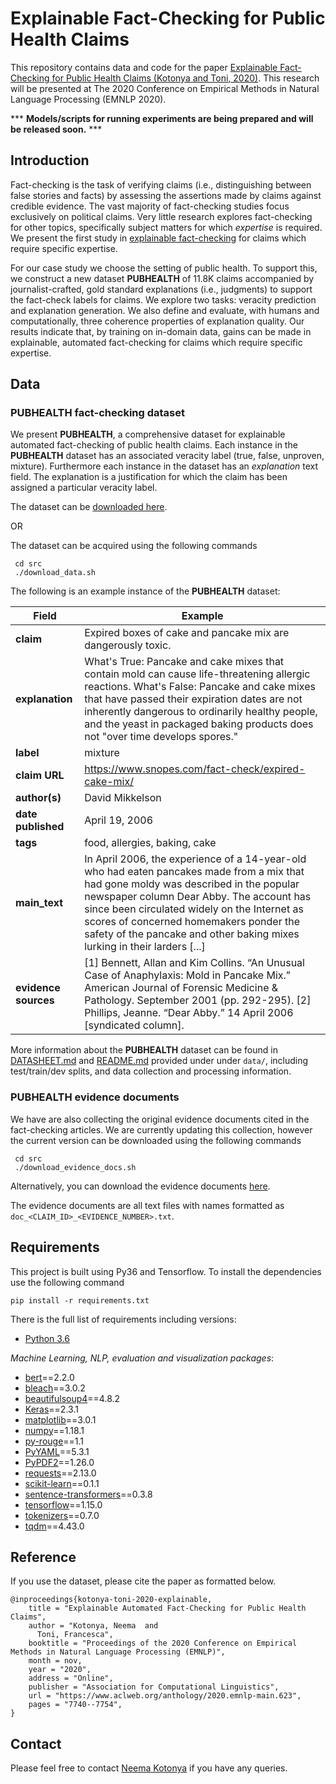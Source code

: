 # Explainable Fact-Checking for Public Health Claims

This repository contains data and code for the paper [Explainable Fact-Checking for Public Health Claims (Kotonya and Toni, 2020)](https://arxiv.org/abs/2010.09926). This research will be presented at The 2020 Conference on Empirical Methods in Natural Language Processing (EMNLP 2020).

*** __Models/scripts for running experiments are being prepared and will be released soon.__ ***


## Introduction

Fact-checking is the task of verifying claims (i.e., distinguishing between false stories and facts) by assessing the  assertions made by claims against credible evidence. The vast majority of fact-checking studies focus exclusively on political claims. Very little research explores fact-checking for other topics, specifically subject matters for which _expertise_ is required. We present the first study in [explainable fact-checking](https://neemakot.github.io/project/survey/) for claims which require specific expertise. 

For our case study we choose the setting of public health. To support this, we construct a new dataset __PUBHEALTH__ of 11.8K claims accompanied by journalist-crafted, gold standard explanations (i.e., judgments) to support the fact-check labels for claims. We explore two tasks: veracity prediction and explanation generation. We also define and evaluate, with humans and computationally, three coherence properties of explanation quality. Our results indicate that, by training on in-domain data, gains can be made in explainable, automated fact-checking for claims which require specific expertise.


## Data

### PUBHEALTH fact-checking dataset

We present __PUBHEALTH__, a comprehensive dataset for explainable automated fact-checking of public health claims. Each instance in the __PUBHEALTH__ dataset has an associated veracity label (true, false, unproven, mixture). Furthermore each instance in the dataset has an _explanation_ text field. The explanation is a justification for which the claim has been assigned a particular veracity label. 

The dataset can be [downloaded here](https://drive.google.com/file/d/1eTtRs5cUlBP5dXsx-FTAlmXuB6JQi2qj/view). 

OR

The dataset can be acquired using the following commands

```
 cd src
 ./download_data.sh
```

The following is an example instance of the __PUBHEALTH__ dataset:

|  Field              |  Example                                                     |
| -----------------   | -------------------------------------------------------------|
| __claim__  	      | Expired boxes of cake and pancake mix are dangerously toxic. |
| __explanation__     | What's True:  Pancake and cake mixes that contain mold can cause life-threatening allergic reactions. What's False: Pancake and cake mixes that have passed their expiration dates are not inherently dangerous to ordinarily healthy people, and the yeast in packaged baking products does not "over time develops spores." |
| __label__           |  mixture                                                     |
| __claim URL__       | https://www.snopes.com/fact-check/expired-cake-mix/          |
| __author(s)__       | David Mikkelson                                              | 
| __date published__  | April 19, 2006                                               |
| __tags__            | food, allergies, baking, cake                                |
| __main_text__        |   In April 2006, the experience of a 14-year-old who had eaten pancakes made from a mix that had gone moldy was described in the popular newspaper column Dear Abby. The account has since been circulated widely on the Internet as scores of concerned homemakers ponder the safety of the pancake and other baking mixes lurking in their larders [...]       |
| __evidence sources__    | [1] Bennett, Allan and Kim Collins.  “An Unusual Case of Anaphylaxis: Mold in Pancake Mix.” American Journal of Forensic Medicine & Pathology.   September 2001   (pp. 292-295). [2] Phillips, Jeanne.   “Dear Abby.” 14 April 2006   [syndicated column]. |

More information about the __PUBHEALTH__ dataset can be found in [DATASHEET.md](data/DATASHEET.md) and [README.md](data/README.md) provided under under ``data/``, including test/train/dev splits, and data collection and processing information.


### PUBHEALTH evidence documents

We have are also collecting the original evidence documents cited in the fact-checking articles. We are currently updating this collection, however the current version can be downloaded using the following commands

```
 cd src
 ./download_evidence_docs.sh
```

Alternatively, you can download the evidence documents [here](https://drive.google.com/file/d/1qDjbniulHhSI73JoZHs3eWdVPQBMH2Gt/view?usp=sharing).

The evidence documents are all text files with names formatted as ```doc_<CLAIM_ID>_<EVIDENCE_NUMBER>.txt```.


## Requirements

This project is built using Py36 and Tensorflow. To install the dependencies use the following command

```
pip install -r requirements.txt
```

There is the full list of requirements including versions:

* [Python 3.6](https://www.python.org/downloads/release/python-360/)

_Machine Learning, NLP, evaluation and visualization packages_:
* [bert](https://pypi.org/project/bert/)==2.2.0
* [bleach](https://pypi.org/project/bleach/)==3.0.2
* [beautifulsoup4](https://pypi.org/project/beautifulsoup4/)==4.8.2
* [Keras](https://pypi.org/project/Keras/)==2.3.1
* [matplotlib](https://pypi.org/project/matplotlib/)==3.0.1
* [numpy](https://pypi.org/project/numpy/)==1.18.1
* [py-rouge](https://pypi.org/project/py-rouge)==1.1
* [PyYAML](https://pypi.org/project/PyYAML/)==5.3.1
* [PyPDF2](https://pypi.org/project/PyPDF2/)==1.26.0
* [requests](https://pypi.org/project/requests/)==2.13.0
* [scikit-learn](https://pypi.org/project/scikitlearn/)==0.1.1
* [sentence-transformers](https://pypi.org/project/sentence-transformers/)==0.3.8
* [tensorflow](https://pypi.org/project/tensorflow/)==1.15.0
* [tokenizers](https://pypi.org/project/tokenizers/)==0.7.0
* [tqdm](https://pypi.org/project/tqdm/)==4.43.0


## Reference

If you use the dataset, please cite the paper as formatted below.

```
@inproceedings{kotonya-toni-2020-explainable,
    title = "Explainable Automated Fact-Checking for Public Health Claims",
    author = "Kotonya, Neema  and
      Toni, Francesca",
    booktitle = "Proceedings of the 2020 Conference on Empirical Methods in Natural Language Processing (EMNLP)",
    month = nov,
    year = "2020",
    address = "Online",
    publisher = "Association for Computational Linguistics",
    url = "https://www.aclweb.org/anthology/2020.emnlp-main.623",
    pages = "7740--7754",
}
```

## Contact

Please feel free to contact [Neema Kotonya](mailto:nk2418@ic.ac.uk) if you have any queries.